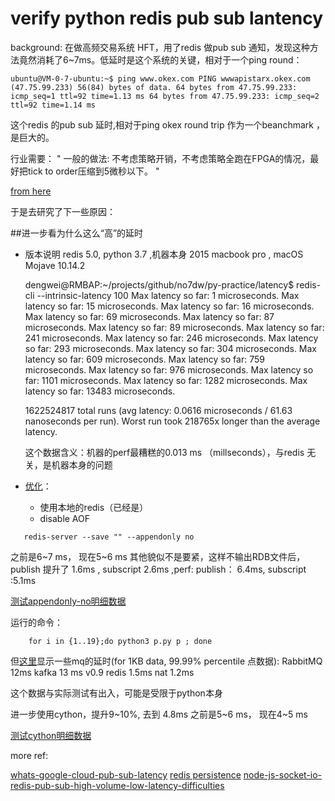 # verify python redis pub sub lantency

background: 在做高频交易系统 HFT，用了redis 做pub sub 通知，发现这种方法竟然消耗了6~7ms。低延时是这个系统的关键，相对于一个ping round：

`
    ubuntu@VM-0-7-ubuntu:~$ ping www.okex.com
    PING wwwapistarx.okex.com (47.75.99.233) 56(84) bytes of data.
    64 bytes from 47.75.99.233: icmp_seq=1 ttl=92 time=1.13 ms
    64 bytes from 47.75.99.233: icmp_seq=2 ttl=92 time=1.14 ms
`

这个redis 的pub sub 延时,相对于ping okex round trip 作为一个beanchmark ，是巨大的。

行业需要：
"
一般的做法:
不考虑策略开销，不考虑策略全跑在FPGA的情况，最好把tick to order压缩到5微秒以下。
"

[from here](https://www.zhihu.com/question/28630922)

于是去研究了下一些原因：

##进一步看为什么这么“高”的延时
  
  - 版本说明 redis 5.0, python 3.7 ,机器本身 2015 macbook pro , macOS Mojave 10.14.2 


 
    dengwei@RMBAP:~/projects/github/no7dw/py-practice/latency$  redis-cli --intrinsic-latency 100
    Max latency so far: 1 microseconds.
    Max latency so far: 15 microseconds.
    Max latency so far: 16 microseconds.
    Max latency so far: 69 microseconds.
    Max latency so far: 87 microseconds.
    Max latency so far: 89 microseconds.
    Max latency so far: 241 microseconds.
     Max latency so far: 246 microseconds.
    Max latency so far: 293 microseconds.
    Max latency so far: 304 microseconds.
    Max latency so far: 609 microseconds.
    Max latency so far: 759 microseconds.
    Max latency so far: 976 microseconds.
    Max latency so far: 1101 microseconds.
    Max latency so far: 1282 microseconds.
    Max latency so far: 13483 microseconds.
    
    1622524817 total runs (avg latency: 0.0616 microseconds / 61.63 nanoseconds per run).
    Worst run took 218765x longer than the average latency.
   
    这个数据含义：机器的perf最糟糕的0.013 ms （millseconds），与redis 无关，是机器本身的问题

  - [优化](https://redis.io/topics/latency)：
    - 使用本地的redis（已经是）
    - disable AOF 
      
```
   redis-server --save "" --appendonly no
```

  之前是6~7 ms， 现在5~6 ms
  其他貌似不是要紧，这样不输出RDB文件后，publish 提升了 1.6ms , subscript 2.6ms ,perf: publish： 6.4ms, subscript :5.1ms


[测试appendonly-no明细数据](https://docs.google.com/spreadsheets/d/1dbzBD_SjRdstW78hMZrI2jdNE2LTrIVgDhfJ1F5bGOc/edit#gid=0)


运行的命令：

```
    for i in {1..19};do python3 p.py p ; done
```


但[这里](https://bravenewgeek.com/benchmarking-message-queue-latency/)显示一些mq的延时(for 1KB data, 99.99% percentile 点数据):
RabbitMQ  12ms 
kafka 13 ms v0.9
redis 1.5ms
nat 1.2ms

这个数据与实际测试有出入，可能是受限于python本身

进一步使用cython，提升9~10%, 去到 4.8ms
之前是5~6 ms， 现在4~5 ms

[测试cython明细数据](https://docs.google.com/spreadsheets/d/1dbzBD_SjRdstW78hMZrI2jdNE2LTrIVgDhfJ1F5bGOc/edit#gid=1845947842)


more ref:

[whats-google-cloud-pub-sub-latency](https://stackoverflow.com/questions/36183606/whats-google-cloud-pub-sub-latency)
[redis persistence](https://redis.io/topics/persistence)
[node-js-socket-io-redis-pub-sub-high-volume-low-latency-difficulties](https://stackoverflow.com/questions/10557826/node-js-socket-io-redis-pub-sub-high-volume-low-latency-difficulties/11023625#11023625)
